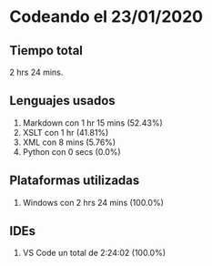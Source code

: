 # Codeando el 23/01/2020

## Tiempo total
2 hrs 24 mins.

## Lenguajes usados
1. Markdown con 1 hr 15 mins (52.43%)
1. XSLT con 1 hr (41.81%)
1. XML con 8 mins (5.76%)
1. Python con 0 secs (0.0%)

## Plataformas utilizadas
1. Windows con 2 hrs 24 mins (100.0%)

## IDEs
1. VS Code un total de 2:24:02 (100.0%)
